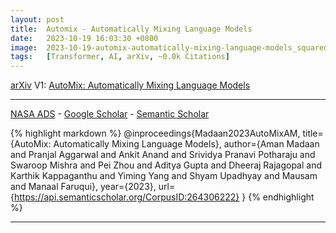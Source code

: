 ```yaml
---
layout: post
title:  Automix - Automatically Mixing Language Models
date:   2023-10-19 16:03:30 +0800
image:  2023-10-19-automix-automatically-mixing-language-models_squared.jpg
tags:   [Transformer, AI, arXiv, ~0.0k Citations]
---
```


[arXiv](https://arxiv.org/abs/2310.12963) V1: [AutoMix: Automatically Mixing Language Models](https://arxiv.org/pdf/2310.12963.pdf)

---
[NASA ADS](https) - 
[Google Scholar](https) - 
[Semantic Scholar](https://www.semanticscholar.org/paper/AutoMix%3A-Automatically-Mixing-Language-Models-Madaan-Aggarwal/e8e64eda9dbad94f04a8899db06527080747ba78)

{% highlight markdown %}
@inproceedings{Madaan2023AutoMixAM,
  title={AutoMix: Automatically Mixing Language Models},
  author={Aman Madaan and Pranjal Aggarwal and Ankit Anand and Srividya Pranavi Potharaju and Swaroop Mishra and Pei Zhou and Aditya Gupta and Dheeraj Rajagopal and Karthik Kappaganthu and Yiming Yang and Shyam Upadhyay and Mausam and Manaal Faruqui},
  year={2023},
  url={https://api.semanticscholar.org/CorpusID:264306222}
}
{% endhighlight %}

---
